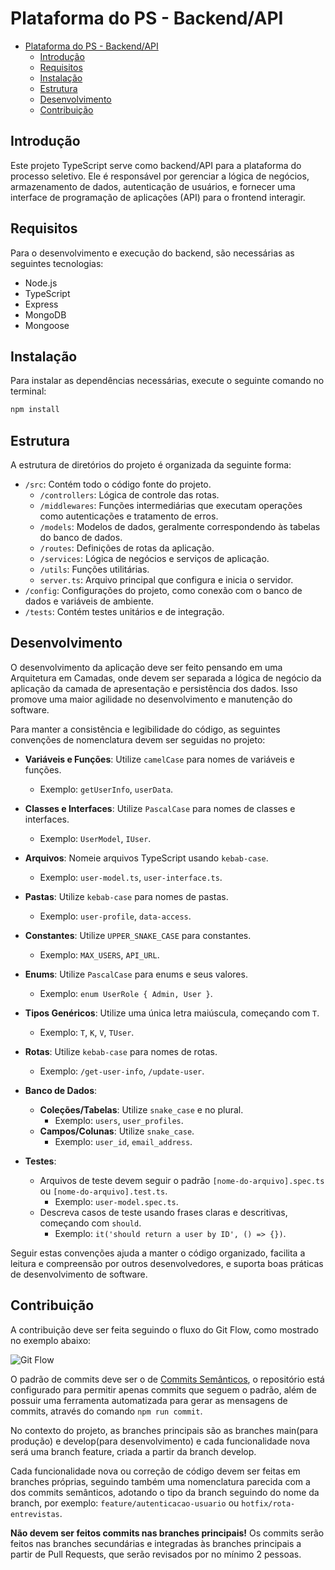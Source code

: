 # Plataforma do PS - Backend/API

- [Plataforma do PS - Backend/API](#plataforma-do-ps---backendapi)
  - [Introdução](#introdução)
  - [Requisitos](#requisitos)
  - [Instalação](#instalação)
  - [Estrutura](#estrutura)
  - [Desenvolvimento](#desenvolvimento)
  - [Contribuição](#contribuição)

## Introdução

Este projeto TypeScript serve como backend/API para a plataforma do processo seletivo. Ele é responsável por gerenciar a lógica de negócios, armazenamento de dados, autenticação de usuários, e fornecer uma interface de programação de aplicações (API) para o frontend interagir.

## Requisitos

Para o desenvolvimento e execução do backend, são necessárias as seguintes tecnologias:

- Node.js
- TypeScript
- Express
- MongoDB
- Mongoose

## Instalação

Para instalar as dependências necessárias, execute o seguinte comando no terminal:

```bash
npm install
```

## Estrutura

A estrutura de diretórios do projeto é organizada da seguinte forma:

- `/src`: Contém todo o código fonte do projeto.
  - `/controllers`: Lógica de controle das rotas.
  - `/middlewares`: Funções intermediárias que executam operações como autenticações e tratamento de erros.
  - `/models`: Modelos de dados, geralmente correspondendo às tabelas do banco de dados.
  - `/routes`: Definições de rotas da aplicação.
  - `/services`: Lógica de negócios e serviços de aplicação.
  - `/utils`: Funções utilitárias.
  - `server.ts`: Arquivo principal que configura e inicia o servidor.
- `/config`: Configurações do projeto, como conexão com o banco de dados e variáveis de ambiente.
- `/tests`: Contém testes unitários e de integração.

## Desenvolvimento

O desenvolvimento da aplicação deve ser feito pensando em uma Arquitetura em Camadas, onde devem ser separada a lógica de negócio da aplicação da camada de apresentação e persistência dos dados. Isso promove uma maior agilidade no desenvolvimento e manutenção do software.

Para manter a consistência e legibilidade do código, as seguintes convenções de nomenclatura devem ser seguidas no projeto:

- **Variáveis e Funções**: Utilize `camelCase` para nomes de variáveis e funções.
  - Exemplo: `getUserInfo`, `userData`.

- **Classes e Interfaces**: Utilize `PascalCase` para nomes de classes e interfaces.
  - Exemplo: `UserModel`, `IUser`.

- **Arquivos**: Nomeie arquivos TypeScript usando `kebab-case`.
  - Exemplo: `user-model.ts`, `user-interface.ts`.

- **Pastas**: Utilize `kebab-case` para nomes de pastas.
  - Exemplo: `user-profile`, `data-access`.

- **Constantes**: Utilize `UPPER_SNAKE_CASE` para constantes.
  - Exemplo: `MAX_USERS`, `API_URL`.

- **Enums**: Utilize `PascalCase` para enums e seus valores.
  - Exemplo: `enum UserRole { Admin, User }`.

- **Tipos Genéricos**: Utilize uma única letra maiúscula, começando com `T`.
  - Exemplo: `T`, `K`, `V`, `TUser`.

- **Rotas**: Utilize `kebab-case` para nomes de rotas.
  - Exemplo: `/get-user-info`, `/update-user`.

- **Banco de Dados**:
  - **Coleções/Tabelas**: Utilize `snake_case` e no plural.
    - Exemplo: `users`, `user_profiles`.
  - **Campos/Colunas**: Utilize `snake_case`.
    - Exemplo: `user_id`, `email_address`.

- **Testes**:
  - Arquivos de teste devem seguir o padrão `[nome-do-arquivo].spec.ts` ou `[nome-do-arquivo].test.ts`.
    - Exemplo: `user-model.spec.ts`.
  - Descreva casos de teste usando frases claras e descritivas, começando com `should`.
    - Exemplo: `it('should return a user by ID', () => {})`.

Seguir estas convenções ajuda a manter o código organizado, facilita a leitura e compreensão por outros desenvolvedores, e suporta boas práticas de desenvolvimento de software.

## Contribuição

A contribuição deve ser feita seguindo o fluxo do Git Flow, como mostrado no exemplo abaixo:

![Git Flow](git-flow.png)

O padrão de commits deve ser o de [Commits Semânticos](https://www.notion.so/Commits-Sem-nticos-7b68fea8057f44be94233de5f4893c23), o repositório está configurado para permitir apenas commits que seguem o padrão, além de possuir uma ferramenta automatizada para gerar as mensagens de commits, através do comando `npm run commit`.

No contexto do projeto, as branches principais são as branches main(para produção) e develop(para desenvolvimento) e cada funcionalidade nova será uma branch feature, criada a partir da branch develop.

Cada funcionalidade nova ou correção de código devem ser feitas em branches próprias, seguindo também uma nomenclatura parecida com a dos commits semânticos, adotando o tipo da branch seguindo do nome da branch, por exemplo: `feature/autenticacao-usuario` ou `hotfix/rota-entrevistas`.

**Não devem ser feitos commits nas branches principais!** Os commits serão feitos nas branches secundárias e integradas às branches principais a partir de Pull Requests, que serão revisados por no mínimo 2 pessoas.
